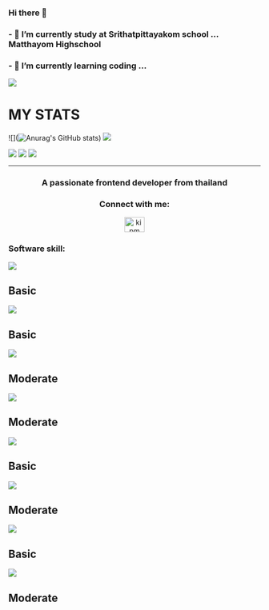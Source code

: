 ### Hi there 👋



<h3>- 🔭 I’m currently study at Srithatpittayakom school ... Matthayom Highschool</h3>
<h3>- 🌱 I’m currently learning coding ...</h3>

<img src="https://media.giphy.com/media/JIX9t2j0ZTN9S/giphy.gif" >


# MY STATS 
![](![Anurag's GitHub stats](https://github-readme-stats.vercel.app/api?username=chankxow&show_icons=true&theme=transparent))
![](https://hits.seeyoufarm.com/api/count/incr/badge.svg?url=https%3A%2F%2Fgithub.com%2F{username}1212%2Fhit-counter)

![](http://github-profile-summary-cards.vercel.app/api/cards/profile-details?username=chankxow&theme=monokai)
![](http://github-profile-summary-cards.vercel.app/api/cards/stats?username=chankxow&theme=monokai)
![](http://github-profile-summary-cards.vercel.app/api/cards/most-commit-language?username=chankxow&theme=monokai)

<hr>
<h3 align="center">A passionate frontend developer from thailand</h3>

<h3 align="center">Connect with me:</h3>
<p align="center">
<a href="https://www.facebook.com/profile.php?id=100011973946922)](https://www.facebook.com/profile.php?id=100011973946922)" target="blank"><img align="center" src="https://raw.githubusercontent.com/rahuldkjain/github-profile-readme-generator/master/src/images/icons/Social/facebook.svg" alt="ki pm" height="30" width="40" /></a>
</p>

<h3 align="left">Software skill: </h3>

<img  src="https://img.shields.io/badge/Adobe%20Photoshop-31A8FF?style=for-the-badge&logo=Adobe%20Photoshop&logoColor=black"> <h2>Basic</h2>
<img  src="https://img.shields.io/badge/Figma-F24E1E?style=for-the-badge&logo=figma&logoColor=white"> <h2>Basic</h2>
<img  src="https://img.shields.io/badge/CSS3-1572B6?style=for-the-badge&logo=css3&logoColor=white"> <h2>Moderate</h2>
<img  src="https://img.shields.io/badge/HTML5-E34F26?style=for-the-badge&logo=html5&logoColor=white"> <h2>Moderate</h2>
<img  src="https://img.shields.io/badge/JavaScript-323330?style=for-the-badge&logo=javascript&logoColor=F7DF1E"> <h2>Basic</h2>
<img  src="https://img.shields.io/badge/Python-FFD43B?style=for-the-badge&logo=python&logoColor=blue"> <h2>Moderate</h2>
<img  src="https://img.shields.io/badge/C%2B%2B-00599C?style=for-the-badge&logo=c%2B%2B&logoColor=white"> <h2>Basic</h2>
<img  src="https://img.shields.io/badge/Scratch-4D97FF?style=for-the-badge&logo=Scratch&logoColor=white"> <h2>Moderate</h2>
